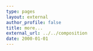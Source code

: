 ```yaml
---
type: pages
layout: external
author_profile: false
title: more...
external_url: ../../composition
date: 2000-01-01
---
```

